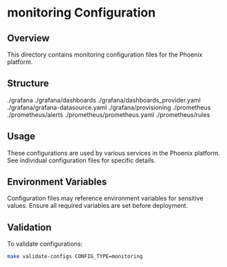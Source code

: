 # monitoring Configuration

## Overview
This directory contains monitoring configuration files for the Phoenix platform.

## Structure
./grafana
./grafana/dashboards
./grafana/dashboards_provider.yaml
./grafana/grafana-datasource.yaml
./grafana/provisioning
./prometheus
./prometheus/alerts
./prometheus/prometheus.yaml
./prometheus/rules

## Usage
These configurations are used by various services in the Phoenix platform.
See individual configuration files for specific details.

## Environment Variables
Configuration files may reference environment variables for sensitive values.
Ensure all required variables are set before deployment.

## Validation
To validate configurations:
```bash
make validate-configs CONFIG_TYPE=monitoring
```
